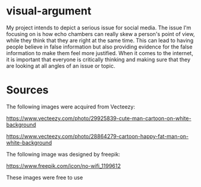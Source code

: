# visual-argument

My project intends to depict a serious issue for social media. The issue I'm focusing on is how echo chambers can really skew a person's point of view, while they think that they are right at the same time. This can lead to having people believe in false information but also providing evidence for the false information to make them feel more justified. When it comes to the internet, it is important that everyone is critically thinking and making sure that they are looking at all angles of an issue or topic.

# Sources
The following images were acquired from Vecteezy:

https://www.vecteezy.com/photo/29925839-cute-man-cartoon-on-white-background

https://www.vecteezy.com/photo/28864279-cartoon-happy-fat-man-on-white-background

The following image was designed by freepik:


https://www.freepik.com/icon/no-wifi_1199612

These images were free to use
